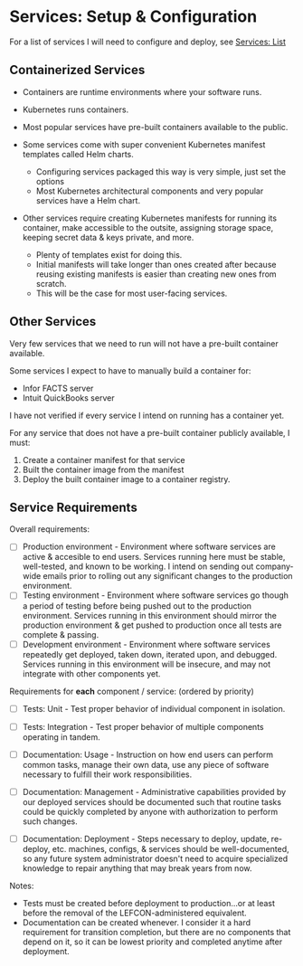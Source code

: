 # Services: Setup & Configuration

For a list of services I will need to configure and deploy, see [Services: List](./plan_transition_services-list.md)

## Containerized Services

- Containers are runtime environments where your software runs.
- Kubernetes runs containers.
- Most popular services have pre-built containers available to the public.

- Some services come with super convenient Kubernetes manifest templates called Helm charts.
  - Configuring services packaged this way is very simple, just set the options
  - Most Kubernetes architectural components and very popular services have a Helm chart.

- Other services require creating Kubernetes manifests for running its container, make accessible to the outsite, assigning storage space, keeping secret data & keys private, and more.
  - Plenty of templates exist for doing this.
  - Initial manifests will take longer than ones created after because reusing existing manifests is easier than creating new ones from scratch.
  - This will be the case for most user-facing services.


## Other Services

Very few services that we need to run will not have a pre-built container available.

Some services I expect to have to manually build a container for:

- Infor FACTS server
- Intuit QuickBooks server

I have not verified if every service I intend on running has a container yet.

For any service that does not have a pre-built container publicly available, I must:

1. Create a container manifest for that service
2. Built the container image from the manifest
3. Deploy the built container image to a container registry.


## Service Requirements

Overall requirements:

- [ ] Production environment            - Environment where software services are active & accesible to end users. Services running here must be stable, well-tested, and known to be working. I intend on sending out company-wide emails prior to rolling out any significant changes to the production environment.
- [ ] Testing environment               - Environment where software services go though a period of testing before being pushed out to the production environment. Services running in this environment should mirror the production environment & get pushed to production once all tests are complete & passing.
- [ ] Development environment           - Environment where software services repeatedly get deployed, taken down, iterated upon, and debugged. Services running in this environment will be insecure, and may not integrate with other components yet.

Requirements for **each** component / service: (ordered by priority)

- [ ] Tests: Unit               - Test proper behavior of individual component in isolation.
- [ ] Tests: Integration        - Test proper behavior of multiple components operating in tandem.
- [ ] Documentation: Usage      - Instruction on how end users can perform common tasks, manage their own data, use any piece of software necessary to fulfill their work responsibilities.
- [ ] Documentation: Management - Administrative capabilities provided by our deployed services should be documented such that routine tasks could be quickly completed by anyone with authorization to perform such changes.
- [ ] Documentation: Deployment - Steps necessary to deploy, update, re-deploy, etc. machines, configs, & services should be well-documented, so any future system administrator doesn't need to acquire specialized knowledge to repair anything that may break years from now.


Notes:

- Tests must be created before deployment to production...or at least before the removal of the LEFCON-administered equivalent.
- Documentation can be created whenever. I consider it a hard requirement for transition completion, but there are no components that depend on it, so it can be lowest priority and completed anytime after deployment.



